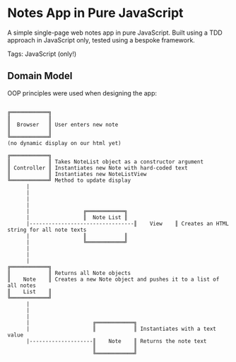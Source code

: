 
Notes App in Pure JavaScript
=================

A simple single-page web notes app in pure JavaScript. Built using a TDD approach in JavaScript only, tested using a bespoke framework.

Tags: JavaScript (only!)


## Domain Model

OOP principles were used when designing the app:

```
 
╔════════════╗  
║            ║ 
║  Browser   ║ User enters new note     
║            ║
╚════════════╝
(no dynamic display on our html yet)
 
╔════════════╗  
║            ║ Takes NoteList object as a constructor argument
║ Controller ║ Instantiates new Note with hard-coded text    
║            ║ Instantiates new NoteListView
╚════════════╝ Method to update display   
      |
      |
      |
      |
      |					╔════════════╗
      |					║  Note List ║
      |---------------------------------║    View    ║ Creates an HTML string for all note texts
      |					║            ║ 
      |					╚════════════╝
      |
      |
      |  
╔════════════╗   
║            ║ Returns all Note objects   
║    Note    ║ Creates a new Note object and pushes it to a list of all notes
║    List    ║     
╚════════════╝
      |
      |
      |
      |                    ╔════════════╗
      |                    ║            ║ Instantiates with a text value           
      |--------------------║    Note    ║ Returns the note text
                           ║            ║
                           ╚════════════╝
       
                         
```
